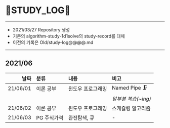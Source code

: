 # 📜STUDY_LOG📜
---
- 2021/03/27 Repository 생성
- 기존의 algorithm-study-1d1solve의 study-record를 대체
- 이전의 기록은 Old/study-log@@@@.md
---

## 2021/06

<div markdown="1">

|날짜|분류|내용|비고|
|----:|:----|:----|:----|
|21/06/01|이론 공부|윈도우 프로그래밍| Named Pipe 🗜 |
||||*앞부분 복습(~ing)*|
|21/06/02|이론 공부|윈도우 프로그래밍| 스케쥴링 알고리즘 |
|21/06/03|PG 주식가격|완전탐색, 큐| - |
</div>
